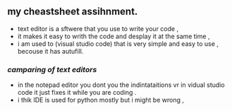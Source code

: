 ## my cheastsheet assihnment.

- text editor is a sftwere that you use to write your code ,
- it makes it easy to writh the code and desplay it at the same time ,
- i am used to (visual studio code) that is very simple and easy to use , becouse it has autufill.
 
 
 
 ### *camparing of text editors*
 
 * in the notepad editor you dont you the indintataitions vr in vidual studio code it just fixes it while you are coding .
 * i thik IDE is used for python mostly but i might be wrong ,
 
